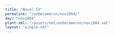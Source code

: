 ```yaml
---
title: "Novel IV"
permalink: "/enDecameron/nov1004/"
day: "nov1004"
plant-xml: "/assets/xml/enDecameron/nov1004.xml"
layout: "single-xml"
---
```


